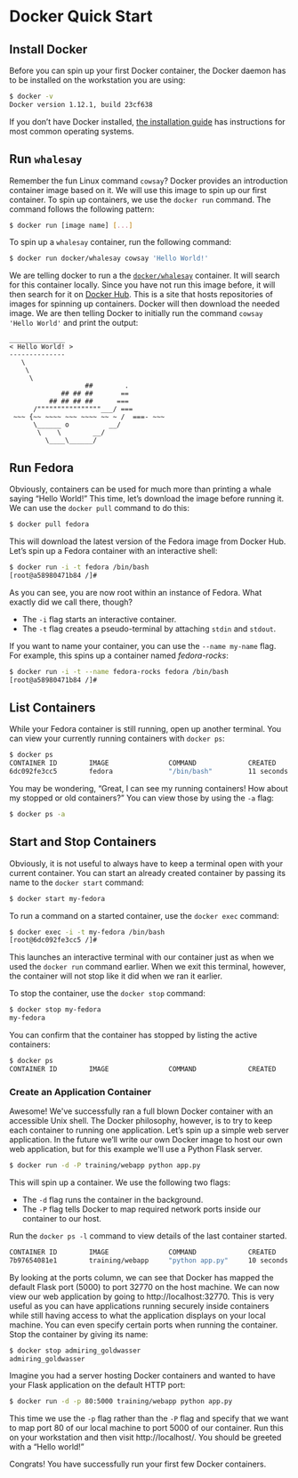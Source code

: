 # Docker Quick Start

## Install Docker

Before you can spin up your first Docker container, the Docker daemon has to be installed on the workstation you are using:

```bash
$ docker -v
Docker version 1.12.1, build 23cf638
```

If you don’t have Docker installed, [the installation guide](https://docs.docker.com/engine/installation/) has instructions for most common operating systems.

## Run `whalesay`

Remember the fun Linux command `cowsay`? Docker provides an introduction container image based on it. We will use this image to spin up our first container. To spin up containers, we use the `docker run` command. The command follows the following pattern:

```bash
$ docker run [image name] [...]
```

To spin up a `whalesay` container, run the following command:

```bash
$ docker run docker/whalesay cowsay 'Hello World!'
```

We are telling docker to run a the [`docker/whalesay`](https://hub.docker.com/r/docker/whalesay) container. It will search for this container locally. Since you have not run this image before, it will then search for it on [Docker Hub](https://hub.docker.com). This is a site that hosts repositories of images for spinning up containers. Docker will then download the needed image. We are then telling Docker to initially run the command `cowsay 'Hello World'` and print the output:

```
______________
< Hello World! >
--------------
   \
    \
     \     
                   ##        .            
             ## ## ##       ==            
          ## ## ## ##      ===            
      /""""""""""""""""___/ ===        
 ~~~ {~~ ~~~~ ~~~ ~~~~ ~~ ~ /  ===- ~~~   
      \______ o          __/            
       \    \        __/             
         \____\______/  
```

## Run Fedora

Obviously, containers can be used for much more than printing a whale saying “Hello World!”  This time, let’s download the image before running it. We can use the `docker pull` command to do this:

```bash
$ docker pull fedora
```

This will download the latest version of the Fedora image from Docker Hub. Let’s spin up a Fedora container with an interactive shell:

```bash
$ docker run -i -t fedora /bin/bash
[root@a58980471b84 /]#
```

As you can see, you are now root within an instance of Fedora. What exactly did we call there, though?

*   The `-i` flag starts an interactive container.
*   The `-t` flag creates a pseudo-terminal by attaching `stdin` and `stdout`.

If you want to name your container, you can use the `--name my-name` flag. For example, this spins up a container named *fedora-rocks*:

```bash
$ docker run -i -t --name fedora-rocks fedora /bin/bash
[root@a58980471b84 /]#
```

## List Containers

While your Fedora container is still running, open up another terminal. You can view your currently running containers with `docker ps`:

```bash
$ docker ps
CONTAINER ID        IMAGE               COMMAND             CREATED             STATUS              PORTS               NAMES
6dc092fe3cc5        fedora              "/bin/bash"         11 seconds ago      Up 8 seconds                            my-fedora
```

You may be wondering, “Great, I can see my running containers! How about my stopped or old containers?” You can view those by using the `-a` flag:

```bash
$ docker ps -a
```

## Start and Stop Containers

Obviously, it is not useful to always have to keep a terminal open with your current container. You can start an already created container by passing its name to the `docker start` command:

```bash
$ docker start my-fedora
```

To run a command on a started container, use the `docker exec` command:

```bash
$ docker exec -i -t my-fedora /bin/bash
[root@6dc092fe3cc5 /]#
```

This launches an interactive terminal with our container just as when we used the  `docker run` command earlier. When we exit this terminal, however, the container will not stop like it did when we ran it earlier.

To stop the container, use the  `docker stop` command:

```bash
$ docker stop my-fedora
my-fedora
```

You can confirm that the container has stopped by listing the active containers:

```bash
$ docker ps
CONTAINER ID        IMAGE               COMMAND             CREATED             STATUS              PORTS               NAMES
```

### Create an Application Container

Awesome! We've successfully ran a full blown Docker container with an accessible Unix shell. The Docker philosophy, however, is to try to keep each container to running one application. Let’s spin up a simple web server application. In the future we’ll write our own Docker image to host our own web application, but for this example we'll use a Python Flask server.

```bash
$ docker run -d -P training/webapp python app.py
```

This will spin up a container. We use the following two flags:
* The `-d` flag runs the container in the background.
* The `-P` flag tells Docker to map required network ports inside our container to our host.

Run the `docker ps -l` command to view details of the last container started.

```bash
CONTAINER ID        IMAGE               COMMAND             CREATED             STATUS              PORTS                     NAMES
7b97654081e1        training/webapp     "python app.py"     10 seconds ago      Up 9 seconds        0.0.0.0:32770->5000/tcp   admiring_goldwasser
```

By looking at the ports column, we can see that Docker has mapped the default Flask port (5000) to port 32770 on the host machine. We can now view our web application by going to http://localhost:32770. This is very useful as you can have applications running securely inside containers while still having access to what the application displays on your local machine. You can even specify certain ports when running the container. Stop the container by giving its name:

```bash
$ docker stop admiring_goldwasser
admiring_goldwasser
```

Imagine you had a server hosting Docker containers and wanted to have your Flask application on the default HTTP port:

```bash
$ docker run -d -p 80:5000 training/webapp python app.py
```

This time we use the `-p` flag rather than the `-P` flag and specify that we want to map port 80 of our local machine to port 5000 of our container. Run this on your workstation and then visit http://localhost/. You should be greeted with a “Hello world!”

Congrats! You have successfully run your first few Docker containers.
